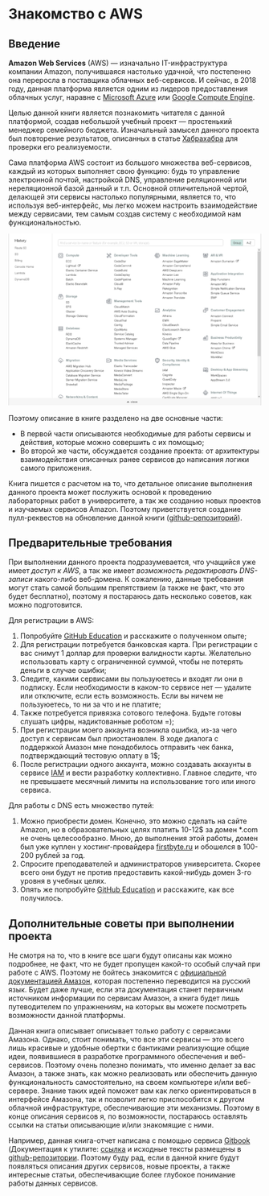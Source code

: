 # Знакомство с AWS

## Введение

**Amazon Web Services** (AWS) — изначально IT-инфраструктура компании Amazon,
получившаяся настолько удачной, что постепенно она переросла в поставщика
облачных веб-сервисов. И сейчас, в 2018 году, данная платформа является одним
из лидеров предоставления облачных услуг, наравне с
[Microsoft Azure](https://azure.microsoft.com) или
[Google Compute Engine](https://cloud.google.com/compute/).

Целью данной книги является познакомить читателя с данной платформой,
создав небольшой учебный проект — простенький менеджер семейного бюджета.
Изначальный замысел данного проекта был повторение результатов, описанных в
статье [Хабрахабра](https://habrahabr.ru/post/334146/) для проверки
его реализуемости.

Сама платформа AWS состоит из большого множества веб-сервисов, каждый
из которых выполняет свою функцию: будь то управление электронной почтой,
настройкой DNS, управление реляционной или нереляционной базой данный и т.п.
Основной отличительной чертой, делающей эти сервисы настолько популярными,
является то, что используя веб-интерфейс, мы легко можем настроить взаимодействие
между сервисами, тем самым создав систему с необходимой нам функциональностью.

![Панель управления AWS — список сервисов](img/services.png)

Поэтому описание в книге разделено на две основные части:

* В первой части описываются необходимые для работы сервисы и действия,
    которые можно совершить с их помощью;
* Во второй же части, обсуждается создание проекта:
    от архитектуры взаимодействия описанных ранее сервисов до написания
    логики самого приложения.

Книга пишется с расчетом на то, что детальное описание выполнения данного проекта
может послужить основой к проведению лабораторных работ в университете, а так
же созданию новых проектов и изучаемых сервисов Amazon. Поэтому
приветствуется создание пулл-реквестов на обновление данной книги
([github-репозиторий](https://github.com/Suhoy95/aws-bootstrap-pdf)).

## Предварительные требования

При выполнении данного проекта подразумевается, что учащийся уже
имеет *доступ к AWS*, а так же имеет *возможность редактировать DNS-записи*
какого-либо веб-домена. К сожалению, данные требования могут стать самой
большим препятствием (а также не факт, что это будет бесплатно),
поэтому я постараюсь дать несколько советов, как можно подготовится.

Для регистрации в AWS:

1. Попробуйте [GitHub Education](https://tproger.ru/articles/free-from-github/) и
расскажите о полученном опыте;
1. Для регистрации потребуется банковская карта. При регистрации с вас снимут 1 доллар
для проверки валидности карты. Желательно использовать карту с ограниченной суммой,
чтобы не потерять деньги в случае ошибки;
1. Следите, какими сервисами вы пользуюетесь и входят ли они в подписку. Если
необходимости в каком-то сервисе нет — удалите или отключите, если есть возможность. Если вы ничем не пользуюетесь, то
ни за что и не платите;
1. Также потребуется привязка сотового телефона. Будьте готовы слушать цифры,
надиктованные роботом =);
1. При регистрации моего аккаунта возникла ошибка, из-за чего доступ к сервисам был
приостановлен. В ходе диалога с поддержкой Амазон мне понадобилось отправить
чек банка, подтверждающий тестовую оплату в 1$;
1. После регистрации одного аккаунта, можно создавать аккаунты в сервисе [IAM](services/iam.md) и вести разработку коллективно. Главное следите, что не превышаете месячный лимиты на использование того или иного сервиса.

Для работы с DNS есть множество путей:

1. Можно приобрести домен. Конечно, это можно сделать на сайте Amazon, но в
образовательных целях платить 10-12$ за домен *.com не очень целесообразно.
Мною, до выполнения этой работы, домен был уже куплен у хостинг-провайдера
[firstbyte.ru](https://firstbyte.ru/) и обошелся в 100-200 рублей за год.
1. Спросите преподавателей и администраторов университета. Скорее всего они
будут не против предоставить какой-нибудь домен 3-го уровня в учебных целях.
1. Опять же попробуйте [GitHub Education](https://tproger.ru/articles/free-from-github/)
и расскажите, как все получилось.

## Дополнительные советы при выполнении проекта

Не смотря на то, что в книге все шаги будут описаны как можно подробнее, не
факт, что не будет пропущен какой-то особый случай при работе с AWS.
Поэтому не бойтесь знакомится с
[официальной документацией Амазон](https://aws.amazon.com/ru/documentation/),
которая постепенно переводится на русский язык. Будет даже лучше, если эта
документация станет первичным источником информации по сервисам Амазон,
а книга будет лишь путеводителем по упражнениям, на которых вы можете
посмотреть возможности данной платформы.

Данная книга описывает описывает только работу с сервисами Амазона. Однако,
стоит понимать, что все эти сервисы — это всего лишь красивые и удобные обертки
с бантиками реализующие общие идеи, появившиеся в разработке программного
обеспечения и веб-сервисов. Поэтому очень полезно понимать, что именно
делает за вас Амазон, а также знать, как можно реализовать или обеспечить
данную функциональность самостоятельно, на своем компьютере и/или веб-сервере.
Знание таких идей поможет вам как легко ориентироваться в интерфейсе Амазона,
так и позволит легко приспособится к другом облачной инфраструктуре,
обеспечивающие эти механизмы. Поэтому в конце описания сервисов я, по возможности,
постараюсь оставлять ссылки на статьи описывающие и/или знакомящие с ними.

Например, данная книга-отчет написана с помощью сервиса [Gitbook](http://gitbook.com/)
(Документация к утилите: [ссылка](https://toolchain.gitbook.com) и исходные
тексты размещены в [github-репозитории](https://github.com/Suhoy95/aws-bootstrap-pdf).
Поэтому буду рад, если в данной книге будут появляться описания других сервисов,
новые проекты, а также интересные статьи, обеспечивающие более глубокое понимание
работы данных сервисов.
